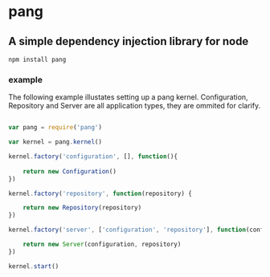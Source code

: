 # pang

## A simple dependency injection library for node

	npm install pang

### example

The following example illustates setting up a pang kernel. Configuration, Repository and Server are
all application types, they are ommited for clarify.

```javascript

var pang = require('pang')

var kernel = pang.kernel()

kernel.factory('configuration', [], function(){
	
	return new Configuration()
})

kernel.factory('repository', function(repository) {

	return new Repository(repository)
})

kernel.factory('server', ['configuration', 'repository'], function(configuration, repository) {

	return new Server(configuration, repository)
})

kernel.start()

```
